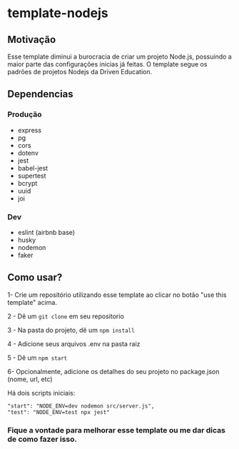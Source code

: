 # template-nodejs

## Motivação

Esse template diminui a burocracia de criar um projeto Node.js, possuindo a maior parte das configurações inicias já feitas. O template segue os padrões de projetos Nodejs da Driven Education.

## Dependencias

### Produção
- express
- pg 
- cors
- dotenv
- jest 
- babel-jest
- supertest
- bcrypt
- uuid
- joi

### Dev
- eslint (airbnb base)
- husky
- nodemon
- faker

## Como usar?

1- Crie um repositório utilizando esse template ao clicar no botão "use this template" acima. 

2 -  Dê um ```git clone``` em seu repositorio

3 - Na pasta do projeto, dê um ```npm install```

4 - Adicione seus arquivos .env na pasta raiz

5 - Dẽ um ```npm start```

6- Opcionalmente, adicione os detalhes do seu projeto no package.json (nome, url, etc)

Há dois scripts iniciais:

    "start": "NODE_ENV=dev nodemon src/server.js",
    "test": "NODE_ENV=test npx jest"

### Fique a vontade para melhorar esse template ou me dar dicas de como fazer isso.
